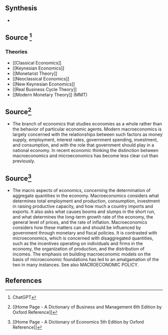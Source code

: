 ## Synthesis
- 
## Source [^1]
### Theories
- [[Classical Economics]]
- [[Keynesian Economics]]
- [[Monetarist Theory]]
- [[Neoclassical Economics]]
- [[New Keynesian Economics]]
- [[Real Business Cycle Theory]]
- [[Modern Monetary Theory]] (MMT)
## Source[^2]
- The branch of economics that studies economies as a whole rather than the behavior of particular economic agents. Modern macroeconomics is largely concerned with the relationships between such factors as money supply, employment, interest rates, government spending, investment, and consumption, and with the role that government should play in a national economy. In recent economic thinking the distinction between macroeconomics and microeconomics has become less clear cut than previously.
## Source[^3]
- The macro aspects of economics, concerning the determination of aggregate quantities in the economy. Macroeconomics considers what determines total employment and production, consumption, investment in raising productive capacity, and how much a country imports and exports. It also asks what causes booms and slumps in the short run, and what determines the long-term growth rate of the economy, the general level of prices, and the rate of inflation. Macroeconomics considers how these matters can and should be influenced by government through monetary and fiscal policies. It is contrasted with microeconomics, which is concerned with disaggregated quantities, such as the incentives operating on individuals and firms in the economy, the organization of production, and the distribution of incomes. The emphasis on building macroeconomic models on the basis of microeconomic foundations has led to an amalgamation of the two in many instances. See also MACROECONOMIC POLICY.
## References

[^1]: ChatGPT
[^2]: [[Home Page - A Dictionary of Business and Management 6th Edition by Oxford Reference]]
[^3]: [[Home Page - A Dictionary of Economics 5th Edition by Oxford Reference]]